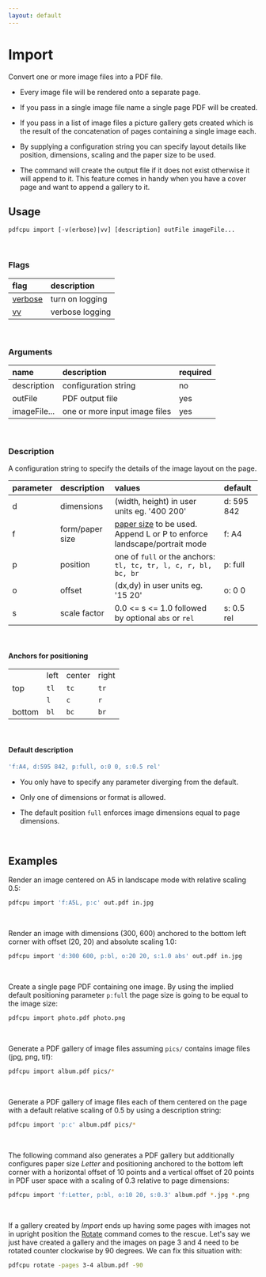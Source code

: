 ```yaml
---
layout: default
---
```


# Import

Convert one or more image files into a PDF file.

* Every image file will be rendered onto a separate page.

* If you pass in a single image file name a single page PDF will be created.

* If you pass in a list of image files a picture gallery gets created which is the result of the concatenation of pages containing a single image each.

* By supplying a configuration string you can specify layout details like position, dimensions, scaling and the paper size to be used.

* The command will create the output file if it does not exist otherwise it will append to it. This feature comes in handy when you have a cover page and want to append a gallery to it.

## Usage

```
pdfcpu import [-v(erbose)|vv] [description] outFile imageFile...
```
<br>

### Flags

| flag                             | description
|:---------------------------------|:---------------
| [verbose](../getting_started.md) | turn on logging   | no
| [vv](../getting_started.md)      | verbose logging   | no

<br>

### Arguments

| name         | description                   | required
|:-------------|:------------------------------|:--------
| description  | configuration string          | no
| outFile      | PDF output file               | yes
| imageFile... | one or more input image files | yes

<br>

### Description

A configuration string to specify the details of the image layout on the page.

| parameter | description     | values | default
|:----------|:----------------|:------|:-----------------------------------------------------------------
| d         | dimensions      | (width, height) in user units eg. '400 200'                    | d: 595 842
| f         | form/paper size | [paper size](../paper.md) to be used. Append L or P to enforce landscape/portrait mode| f: A4
| p         | position        | one of `full` or the anchors: `tl, tc, tr, l, c, r, bl, bc, br` | p: full
| o         | offset          | (dx,dy) in user units eg. '15 20'                             | o: 0 0
| s         | scale factor    | 0.0 <= s <= 1.0 followed by optional `abs` or `rel`           | s: 0.5 rel

<br>

#### Anchors for positioning

|||||
|-|-|-|-|
|       | left | center |right
|top    | `tl` | `tc`   | `tr`
|       | `l`  | `c`    |  `r`
|bottom | `bl` | `bc`   | `br`

<br>

#### Default description

```sh
'f:A4, d:595 842, p:full, o:0 0, s:0.5 rel'
```

* You only have to specify any parameter diverging from the default.

* Only one of dimensions or format is allowed.

* The default position `full` enforces image dimensions equal to page dimensions.

<br>

## Examples

Render an image centered on A5 in landscape mode with relative scaling 0.5:
```sh
pdfcpu import 'f:A5L, p:c' out.pdf in.jpg
```
<br>

Render an image with dimensions (300, 600) anchored to the bottom left corner with offset (20, 20) and absolute scaling 1.0:
```sh
pdfcpu import 'd:300 600, p:bl, o:20 20, s:1.0 abs' out.pdf in.jpg
```
<br>

Create a single page PDF containing one image.
By using the implied default positioning parameter `p:full` the page size is going to be equal to the image size:

```sh
pdfcpu import photo.pdf photo.png
```
<br>

Generate a PDF gallery of image files assuming `pics/` contains image files (jpg, png, tif):

```sh
pdfcpu import album.pdf pics/*
```
<br>

Generate a PDF gallery of image files each of them centered on the page with a default relative scaling of 0.5 by using a description string:

```sh
pdfcpu import 'p:c' album.pdf pics/*
```
<br>

The following command also generates a PDF gallery but additionally configures paper size *Letter* and positioning anchored to the bottom left corner with a horizontal offset of 10 points and a vertical offset of 20 points in PDF user space with a scaling of 0.3 relative to page dimensions:

```sh
pdfcpu import 'f:Letter, p:bl, o:10 20, s:0.3' album.pdf *.jpg *.png
```
<br>

If a gallery created by *Import* ends up having some pages with images not in upright position the [Rotate](../core/rotate.md) command comes to the rescue. Let's say we just have created a gallery and the images on page 3 and 4 need to be rotated counter clockwise by 90 degrees. We can fix this situation with:

```sh
pdfcpu rotate -pages 3-4 album.pdf -90
```